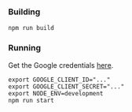 ### Building
```
npm run build
```

### Running

Get the Google credentials [here](https://console.developers.google.com/apis/credentials/oauthclient/730090819540-h8r35h0rger50psc5o2oiksafmnp7erc.apps.googleusercontent.com?project=busyimg-1582090529531).  

```
export GOOGLE_CLIENT_ID="..."
export GOOGLE_CLIENT_SECRET="..."
export NODE_ENV=development
npm run start
```
